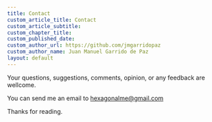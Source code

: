 ```yaml
---
title: Contact
custom_article_title: Contact
custom_article_subtitle:
custom_chapter_title:
custom_published_date:
custom_author_url: https://github.com/jmgarridopaz
custom_author_name: Juan Manuel Garrido de Paz
layout: default
---
```


Your questions, suggestions, comments, opinion, or any feedback are wellcome.

You can send me an email to <a style="text-decoration: underline;" href="mailto:hexagonalme@gmail.com?subject=contact">hexagonalme@gmail.com</a>

Thanks for reading.
